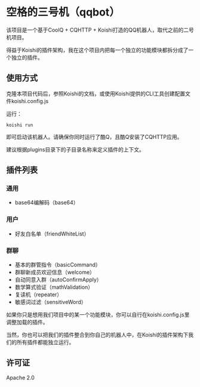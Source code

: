 # 空格的三号机（qqbot）

该项目是一个基于CoolQ + CQHTTP + Koishi打造的QQ机器人，取代之前的二号机项目。

得益于Koishi的插件架构，我在这个项目内把每一个独立的功能模块都拆分成了一个独立的插件。

## 使用方式

克隆本项目代码后，参照Koishi的文档，或使用Koishi提供的CLI工具创建配置文件koishi.config.js

运行：
```
koishi run
```

即可启动该机器人。请确保你同时运行了酷Q，且酷Q安装了CQHTTP应用。

建议根据plugins目录下的子目录名称来定义插件的上下文。

## 插件列表

### 通用

- base64编解码（base64）

### 用户

- 好友白名单（friendWhiteList）

### 群聊

- 基本的群管指令（basicCommand）
- 群聊新成员欢迎信息（welcome）
- 自动同意入群（autoConfirmApply）
- 数学算式验证（mathValidation）
- 复读机（repeater）
- 敏感词过滤（sensitiveWord）

如果你只是想用我们项目中的某一个功能模块，你可以自行在koishi.config.js里调整加载的插件。

当然，你也可以把我们的插件整合到你自己的机器人中，在Koishi的插件架构下我们的所有插件都能独立运行。

## 许可证

Apache 2.0